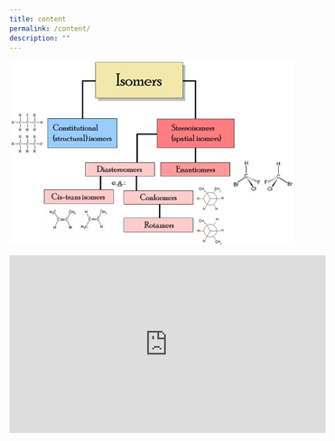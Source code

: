 ```yaml
---
title: content
permalink: /content/
description: ""
---
```

![](/images/Isomerism.jpg) 

<iframe width="560" height="315" src="https://www.youtube.com/embed/Fj_HE8Ysuyk" title="YouTube video player" frameborder="0" allow="accelerometer; autoplay; clipboard-write; encrypted-media; gyroscope; picture-in-picture" allowfullscreen></iframe>